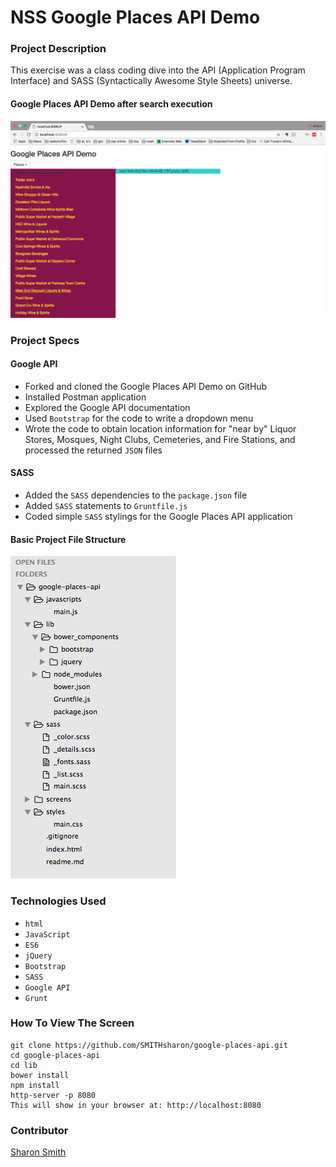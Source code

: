# NSS Google Places API Demo

### Project Description 

This exercise was a class coding dive into the API (Application Program Interface) and SASS (Syntactically Awesome Style Sheets) universe. 

#### Google Places API Demo after search execution 
![Google Places API Demo after search execution](https://raw.githubusercontent.com/SMITHsharon/google-places-api/screens/screens/Google%20Places%20API%20Demo.png)


### Project Specs
#### Google API
- Forked and cloned the Google Places API Demo on GitHub
- Installed Postman application
- Explored the Google API documentation
- Used `Bootstrap` for the code to write a dropdown menu
- Wrote the code to obtain location information for "near by" Liquor Stores, Mosques, Night Clubs, Cemeteries, and Fire Stations, and processed the returned `JSON` files

#### SASS
- Added the `SASS` dependencies to the `package.json` file 
- Added `SASS` statements to `Gruntfile.js`
- Coded simple `SASS` stylings for the Google Places API application

#### Basic Project File Structure
![Basic Project File Structure](https://raw.githubusercontent.com/SMITHsharon/google-places-api/screens/screens/Basic%20Project%20File%20Structure.png)


### Technologies Used
- `html`
- `JavaScript`
- `ES6`
- `jQuery`
- `Bootstrap`
- `SASS`
- `Google API`
- `Grunt`


### How To View The Screen 
```
git clone https://github.com/SMITHsharon/google-places-api.git
cd google-places-api
cd lib
bower install
npm install
http-server -p 8080
This will show in your browser at: http://localhost:8080
```


### Contributor
[Sharon Smith](https://github.com/SMITHsharon)



